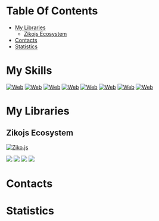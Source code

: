 # Table Of Contents 
- [My Libraries](#my-libraries)
  - [Zikojs Ecosystem](#zikojs-ecosystem)
- [Contacts](#contacts)
- [Statistics](#statistics)

# My Skills
[![Web](https://skillicons.dev/icons?i=js,html,css)](https://skillicons.dev)
[![Web](https://skillicons.dev/icons?i=threejs,p5js)](https://skillicons.dev)
[![Web](https://skillicons.dev/icons?i=nodejs,express)](https://skillicons.dev)
[![Web](https://skillicons.dev/icons?i=astro,react,vite,rollup)](https://skillicons.dev)
[![Web](https://skillicons.dev/icons?i=md,mdx)](https://skillicons.dev)
[![Web](https://skillicons.dev/icons?i=github,git,bash,npm,githubactions)](https://skillicons.dev)
[![Web](https://skillicons.dev/icons?i=c,cpp,arduino)](https://skillicons.dev)
[![Web](https://skillicons.dev/icons?i=python,anaconda,processing)](https://skillicons.dev)

# My Libraries
## Zikojs Ecosystem
<!-- ![](https://denvercoder1-github-readme-stats.vercel.app/api/pin/?username=zakarialaoui10&repo=ziko.js&theme=react) -->

[![Ziko.js](https://github-readme-stats.vercel.app/api/pin?username=zakarialaoui10\&repo=ziko.js\&theme=react)]()


<img src="https://denvercoder1-github-readme-stats.vercel.app/api/pin/?username=zakarialaoui10&repo=ziko.js&theme=react">
<img src="https://denvercoder1-github-readme-stats.vercel.app/api/pin/?username=zakarialaoui10&repo=ziko-wrapper&theme=react">
<img src="https://denvercoder1-github-readme-stats.vercel.app/api/pin/?username=zakarialaoui10&repo=mdzjs&theme=react">
<img src="https://denvercoder1-github-readme-stats.vercel.app/api/pin/?username=zakarialaoui10&repo=ziko-gl&theme=react">

# Contacts

# Statistics 